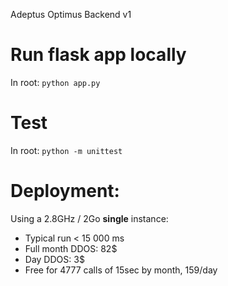 Adeptus Optimus Backend v1

# Run flask app locally
In root:
`python app.py`

# Test
In root:
`python -m unittest`

# Deployment:
Using a 2.8GHz / 2Go **single** instance:
- Typical run < 15 000 ms
- Full month DDOS: 82$
- Day DDOS: 3$
- Free for 4777 calls of 15sec by month, 159/day

